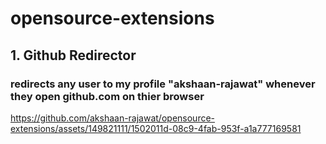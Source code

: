 # opensource-extensions

<h2>1. Github Redirector</h2>
<h3>redirects any user to my profile "akshaan-rajawat" whenever they open github.com on thier browser</h3>




https://github.com/akshaan-rajawat/opensource-extensions/assets/149821111/1502011d-08c9-4fab-953f-a1a777169581

